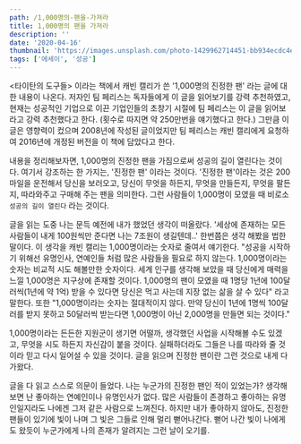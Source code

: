 ```yaml
---
path: /1,000명의-팬을-가져라
title: 1,000명의 팬을 가져라
description: ''
date: '2020-04-16'
thumbnail: 'https://images.unsplash.com/photo-1429962714451-bb934ecdc4ec?ixlib=rb-1.2.1&ixid=eyJhcHBfaWQiOjEyMDd9&auto=format&fit=crop&w=1050&q=80'
tags: ['에세이', '성공']
---
```


<타이탄의 도구들> 이라는 책에서 캐빈 캘리가 쓴 '1,000명의 진정한 팬' 라는 글에 대한 내용이 나온다. 저자인 팀 페리스는 독자들에게 이 글을 읽어보기를 강력 추천하였고, 현재는 성공적인 기업으로 이끈 기업인들의 초창기 시절에 팀 페리스는 이 글을 읽어보라고 강력 추천했다고 한다. (횟수로 따지면 약 250만번을 얘기했다고 한다.) 그만큼 이 글은 영향력이 컸으며 2008년에 작성된 글이었지만 팀 페리스는 캐빈 캘리에게 요청하여 2016년에 개정된 버전을 이 책에 담았다고 한다.

내용을 정리해보자면, 1,000명의 진정한 팬을 가짐으로써 성공의 길이 열린다는 것이다. 여기서 강조하는 한 가지는, '진정한 팬' 이라는 것이다. '진정한 팬'이라는 것은 200마일을 운전해서 당신을 보러오고, 당신이 무엇을 하든지, 무엇을 만들든지, 무엇을 팔든지, 따라와주고 구매해 주는 팬을 의미한다. 그런 사람들이 1,000명이 모였을 때 비로소 `성공의 길이 열린다` 라는 것이다.

글을 읽는 도중 나는 문득 예전에 내가 했었던 생각이 떠올랐다. '세상에 존재하는 모든 사람들이 내게 100원씩만 준다면 나는 7조원이 생길텐데..' 한번쯤은 생각 해봤을 법한 말이다. 이 생각을 캐빈 캘리는 1,000명이라는 숫자로 줄여서 얘기한다. "성공을 시작하기 위해선 유명인사, 연예인들 처럼 많은 사람들을 필요로 하지 않는다. 1,000명이라는 숫자는 비교적 시도 해볼만한 숫자이다. 세계 인구를 생각해 보았을 때 당신에게 매력을 느낄 1,000명은 지구상에 존재할 것이다. 1,000명의 팬이 모였을 때 1명당 1년에 100달러씩(1년에 약 1억) 받을 수 있다면 당신은 먹고 사는데 지장 없는 삶을 살 수 있다" 라고 말한다. 또한 "1,000명이라는 숫자는 절대적이지 않다. 만약 당신이 1년에 1명씩 100달러를 받지 못하고 50달러씩 받는다면 1,000명이 아닌 2,000명을 만들면 되는 것이다."

1,000명이라는 든든한 지원군이 생기면 어떨까, 생각했던 사업을 시작해볼 수도 있겠고, 무엇을 시도 하든지 자신감이 붙을 것이다. 실패하더라도 그들은 나를 따라와 줄 것이라 믿고 다시 일어설 수 있을 것이다. 글을 읽으며 진정한 팬이란 그런 것으로 내게 다가왔다.

글을 다 읽고 스스로 의문이 들었다. 나는 누군가의 진정한 팬인 적이 있었는가? 생각해보면 난 좋아하는 연예인이나 유명인사가 없다. 많은 사람들이 존경하고 좋아하는 유명인일지라도 나에겐 그저 같은 사람으로 느껴진다. 하지만 내가 좋아하지 않아도, 진정한 팬들이 있기에 빛이 나며 그 빛은 그들로 인해 멀리 뻗어나간다. 뻗어 나간 빛이 나에게도 왔듯이 누군가에게 나의 존재가 알려지는 그런 날이 오기를.
